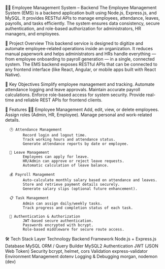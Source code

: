 👨‍💼 Employee Management System – Backend
      The Employee Management System (EMS) is a backend application built using Node.js, Express.js, and MySQL.
      It provides RESTful APIs to manage employees, attendance, leaves, payrolls, and tasks efficiently.
      The system ensures data consistency, secure authentication, and role-based authorization for administrators, HR managers, and employees.

🧠 Project Overview
      This backend service is designed to digitize and automate employee-related operations inside an organization.
      It reduces manual paperwork and helps administrators and HRs handle everything — from employee onboarding to payroll generation — in a single, connected system.
      The EMS backend exposes RESTful APIs that can be connected to any frontend interface (like React, Angular, or mobile apps built with React Native).

🎯 Key Objectives
      Simplify employee management and tracking.
      Automate attendance logging and leave approvals.
      Maintain accurate payroll calculations.
      Enforce role-based access for system security.
      Provide real-time and reliable REST APIs for frontend clients.

🚀 Features
      👨‍💼 Employee Management
            Add, edit, view, or delete employees.
            Assign roles (Admin, HR, Employee).
            Manage personal and work-related details.

      🕒 Attendance Management
            Record login and logout time.
            Track working hours and attendance status.
            Generate attendance reports by date or employee.

      📝 Leave Management
            Employees can apply for leave.
            HR/Admin can approve or reject leave requests.
            Automatic calculation of leave balance.

      💰 Payroll Management
            Auto-calculate monthly salary based on attendance and leaves.
            Store and retrieve payment details securely.
            Generate salary slips (optional future enhancement).

      📋 Task Management
            Admin can assign daily/weekly tasks.
            Track progress and completion status of each task.

      🔐 Authentication & Authorization
            JWT-based secure authentication.
            Passwords encrypted with bcrypt.
            Role-based middleware for secure route access.

🛠️ Tech Stack
Layer	Technology
Backend Framework	Node.js + Express.js
Database	MySQL
ORM / Query Builder	MySQL2
Authentication	JWT (JSON Web Token)
Security	bcrypt, helmet, cors
Validation	express-validator
Environment Management	dotenv
Logging & Debugging	morgan, nodemon (dev)